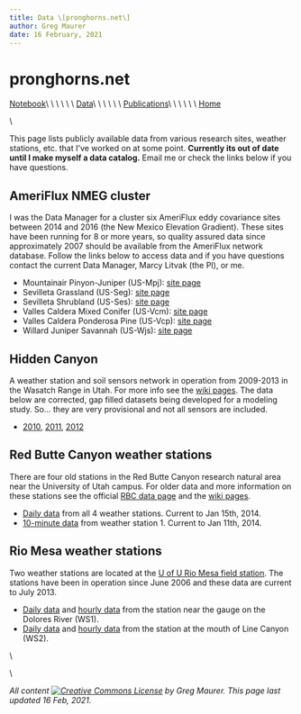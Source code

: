 ```yaml
---
title: Data \[pronghorns.net\]
author: Greg Maurer
date: 16 February, 2021
---
```


pronghorns.net
==============

<div id="banner"></div>

[Notebook](https://earthscinotebook.readthedocs.io/en/latest/)\ \ \ \ \ \ 
[Data](https://greg.pronghorns.net/data.html)\ \ \ \ \ \ 
[Publications](https://greg.pronghorns.net/publications.html)\ \ \ \ \ \ 
[Home](https://greg.pronghorns.net/index.html)

\

This page lists publicly available data from various research sites, weather stations, etc. that I've worked on at some point. **Currently its out of date until I make myself a data catalog.** Email me or check the links below if you have questions.


## AmeriFlux NMEG cluster

I was the Data Manager for a cluster six AmeriFlux eddy covariance sites between 2014 and 2016 (the New Mexico Elevation Gradient). These sites have been running for 8 or more years, so quality assured data since approximately 2007 should be available from the AmeriFlux network database. Follow the links below to access data and if you have questions contact the current Data Manager, Marcy Litvak (the PI), or me.

* Mountainair Pinyon-Juniper (US-Mpj): [site page](http://ameriflux-data.lbl.gov:8080/SitePages/siteInfo.aspx?US-Mpj) 
* Sevilleta Grassland (US-Seg): [site page](http://ameriflux-data.lbl.gov:8080/SitePages/siteInfo.aspx?US-Seg) 
* Sevilleta Shrubland (US-Ses): [site page](http://ameriflux-data.lbl.gov:8080/SitePages/siteInfo.aspx?US-Ses) 
* Valles Caldera Mixed Conifer (US-Vcm): [site page](http://ameriflux-data.lbl.gov:8080/SitePages/siteInfo.aspx?US-Vcm) 
* Valles Caldera Ponderosa Pine (US-Vcp): [site page](http://ameriflux-data.lbl.gov:8080/SitePages/siteInfo.aspx?US-Vcp) 
* Willard Juniper Savannah (US-Wjs): [site page](http://ameriflux-data.lbl.gov:8080/SitePages/siteInfo.aspx?US-Wjs) 


## Hidden Canyon

A weather station and soil sensors network in operation from 2009-2013 in the Wasatch Range in Utah. For more info see the [wiki pages](https://greg.pronghorns.net/wiki/hiddencanyon:sitedescription). The data below are corrected, gap filled datasets being developed for a modeling study. So... they are very provisional and not all sensors are included.

-  [2010](./publicdata/2010SNOBALdata.csv), [2011](./publicdata/2011SNOBALdata.csv), [2012](./publicdata/2012SNOBALdata.csv) 


## Red Butte Canyon weather stations

There are four old stations in the Red Butte Canyon research natural area near the University of Utah campus. For older data and more information on these stations see the official [RBC data page](http://ecophys.utah.edu/download/Red_Butte_Weather/) and the [wiki pages](https://greg.pronghorns.net/wiki/redbutte:weatherstations).

-  [Daily data](./publicdata/RBWSall_140115.txt) from all 4 weather stations. Current to Jan 15th, 2014.
-  [10-minute data](./publicdata/RBWS1_highres_140111.txt) from weather station 1. Current to Jan 11th, 2014.

## Rio Mesa weather stations

Two weather stations are located at the [U of U Rio Mesa field station](http://riomesa.utah.edu/). The stations have been in operation since June 2006 and these data are current to July 2013.

-  [Daily data](./publicdata/GaugeStationWx1_Daily.dat) and [hourly data](./publicdata/GaugeStationWx1_QrtrHour.dat) from the station near the gauge on the Dolores River (WS1).
-  [Daily data](./publicdata/LineCanyonWx2_Daily.dat) and [hourly data](./publicdata/LineCanyonWx2_QrtrHour.dat) from the station at the mouth of Line Canyon (WS2).

\ 

\ 

*All content [![Creative Commons License](https://i.creativecommons.org/l/by/4.0/80x15.png)](http://creativecommons.org/licenses/by/4.0/) by Greg Maurer. This page last updated 16 Feb, 2021.*
